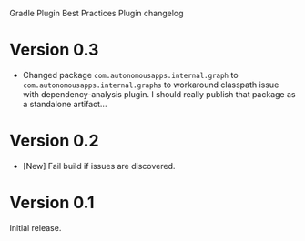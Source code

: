 Gradle Plugin Best Practices Plugin changelog

# Version 0.3
* Changed package `com.autonomousapps.internal.graph` to `com.autonomousapps.internal.graphs` to workaround classpath
  issue with dependency-analysis plugin. I should really publish that package as a standalone artifact...

# Version 0.2
* [New] Fail build if issues are discovered.

# Version 0.1
Initial release.
